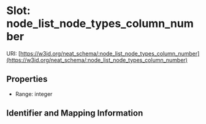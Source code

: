 # Slot: node_list_node_types_column_number

URI: [https://w3id.org/neat_schema/:node_list_node_types_column_number](https://w3id.org/neat_schema/:node_list_node_types_column_number)



<!-- no inheritance hierarchy -->


## Properties

 * Range: integer



## Identifier and Mapping Information





